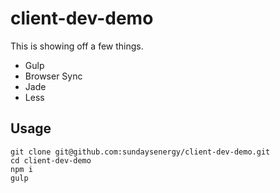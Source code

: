 client-dev-demo
===============

This is showing off a few things.

* Gulp
* Browser Sync
* Jade
* Less

## Usage

    git clone git@github.com:sundaysenergy/client-dev-demo.git
    cd client-dev-demo
    npm i
    gulp
